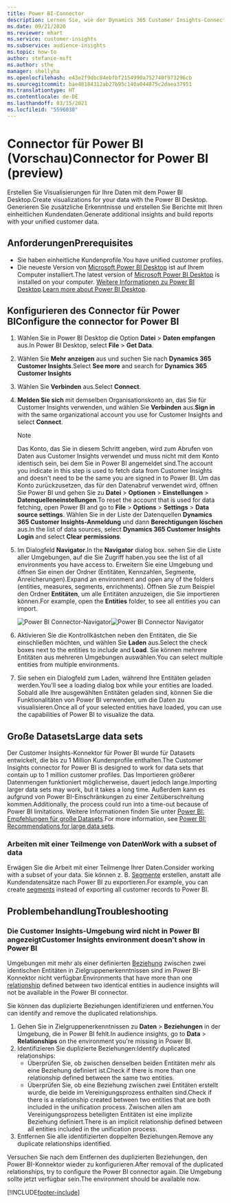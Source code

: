 ```yaml
---
title: Power BI-Connector
description: Lernen Sie, wie der Dynamics 365 Customer Insights-Connector in Power BI verwendet wird.
ms.date: 09/21/2020
ms.reviewer: mhart
ms.service: customer-insights
ms.subservice: audience-insights
ms.topic: how-to
author: stefanie-msft
ms.author: sthe
manager: shellyha
ms.openlocfilehash: e43e2f9dbc84ebfbf2154990a752740f973296cb
ms.sourcegitcommit: bae40184312ab27b95c140a044875c2daea37951
ms.translationtype: HT
ms.contentlocale: de-DE
ms.lasthandoff: 03/15/2021
ms.locfileid: "5596038"
---
```

# <a name="connector-for-power-bi-preview"></a><span data-ttu-id="857f8-103">Connector für Power BI (Vorschau)</span><span class="sxs-lookup"><span data-stu-id="857f8-103">Connector for Power BI (preview)</span></span>

<span data-ttu-id="857f8-104">Erstellen Sie Visualisierungen für Ihre Daten mit dem Power BI Desktop.</span><span class="sxs-lookup"><span data-stu-id="857f8-104">Create visualizations for your data with the Power BI Desktop.</span></span> <span data-ttu-id="857f8-105">Generieren Sie zusätzliche Erkenntnisse und erstellen Sie Berichte mit Ihren einheitlichen Kundendaten.</span><span class="sxs-lookup"><span data-stu-id="857f8-105">Generate additional insights and build reports with your unified customer data.</span></span>

## <a name="prerequisites"></a><span data-ttu-id="857f8-106">Anforderungen</span><span class="sxs-lookup"><span data-stu-id="857f8-106">Prerequisites</span></span>

- <span data-ttu-id="857f8-107">Sie haben einheitliche Kundenprofile.</span><span class="sxs-lookup"><span data-stu-id="857f8-107">You have unified customer profiles.</span></span>
- <span data-ttu-id="857f8-108">Die neueste Version von [Microsoft Power BI Desktop](https://powerbi.microsoft.com/desktop/) ist auf Ihrem Computer installiert.</span><span class="sxs-lookup"><span data-stu-id="857f8-108">The latest version of [Microsoft Power BI Desktop](https://powerbi.microsoft.com/desktop/) is installed on your computer.</span></span> <span data-ttu-id="857f8-109">[Weitere Informationen zu Power BI Desktop](/power-bi/desktop-what-is-desktop).</span><span class="sxs-lookup"><span data-stu-id="857f8-109">[Learn more about Power BI Desktop](/power-bi/desktop-what-is-desktop).</span></span>

## <a name="configure-the-connector-for-power-bi"></a><span data-ttu-id="857f8-110">Konfigurieren des Connector für Power BI</span><span class="sxs-lookup"><span data-stu-id="857f8-110">Configure the connector for Power BI</span></span>

1. <span data-ttu-id="857f8-111">Wählen Sie in Power BI Desktop die Option **Datei** > **Daten empfangen** aus.</span><span class="sxs-lookup"><span data-stu-id="857f8-111">In Power BI Desktop, select **File** > **Get Data**.</span></span>

1. <span data-ttu-id="857f8-112">Wählen Sie **Mehr anzeigen** aus und suchen Sie nach **Dynamics 365 Customer Insights**.</span><span class="sxs-lookup"><span data-stu-id="857f8-112">Select **See more** and search for **Dynamics 365 Customer Insights**</span></span>

1. <span data-ttu-id="857f8-113">Wählen Sie **Verbinden** aus.</span><span class="sxs-lookup"><span data-stu-id="857f8-113">Select **Connect**.</span></span>

1. <span data-ttu-id="857f8-114">**Melden Sie sich** mit demselben Organisationskonto an, das Sie für Customer Insights verwenden, und wählen Sie **Verbinden** aus.</span><span class="sxs-lookup"><span data-stu-id="857f8-114">**Sign in** with the same organizational account you use for Customer Insights and select **Connect**.</span></span>
   > [!NOTE]
   > <span data-ttu-id="857f8-115">Das Konto, das Sie in diesem Schritt angeben, wird zum Abrufen von Daten aus Customer Insights verwendet und muss nicht mit dem Konto identisch sein, bei dem Sie in Power BI angemeldet sind.</span><span class="sxs-lookup"><span data-stu-id="857f8-115">The account you indicate in this step is used to fetch data from Customer Insights and doesn't need to be the same you are signed in to Power BI.</span></span> <span data-ttu-id="857f8-116">Um das Konto zurückzusetzen, das für den Datenabruf verwendet wird, öffnen Sie Power BI und gehen Sie zu **Datei** > **Optionen** > **Einstellungen** > **Datenquelleneinstellungen**.</span><span class="sxs-lookup"><span data-stu-id="857f8-116">To reset the account that is used for data fetching, open Power BI and go to **File** > **Options** > **Settings** > **Data source settings**.</span></span> <span data-ttu-id="857f8-117">Wählen Sie in der Liste der Datenquellen **Dynamics 365 Customer Insights-Anmeldung** und dann **Berechtigungen löschen** aus.</span><span class="sxs-lookup"><span data-stu-id="857f8-117">In the list of data sources, select **Dynamics 365 Customer Insights Login** and select **Clear permissions**.</span></span>  

1. <span data-ttu-id="857f8-118">Im Dialogfeld **Navigator**.</span><span class="sxs-lookup"><span data-stu-id="857f8-118">In the **Navigator** dialog box.</span></span> <span data-ttu-id="857f8-119">sehen Sie die Liste aller Umgebungen, auf die Sie Zugriff haben.</span><span class="sxs-lookup"><span data-stu-id="857f8-119">you see the list of all environments you have access to.</span></span> <span data-ttu-id="857f8-120">Erweitern Sie eine Umgebung und öffnen Sie einen der Ordner (Entitäten, Kennzahlen, Segmente, Anreicherungen).</span><span class="sxs-lookup"><span data-stu-id="857f8-120">Expand an environment and open any of the folders (entities, measures, segments, enrichments).</span></span> <span data-ttu-id="857f8-121">Öffnen Sie zum Beispiel den Ordner **Entitäten**, um alle Entitäten anzuzeigen, die Sie importieren können.</span><span class="sxs-lookup"><span data-stu-id="857f8-121">For example, open the **Entities** folder, to see all entities you can import.</span></span>

   <span data-ttu-id="857f8-122">![Power BI Connector-Navigator](media/power-bi-navigator.png "Power BI Connector-Navigator")</span><span class="sxs-lookup"><span data-stu-id="857f8-122">![Power BI Connector Navigator](media/power-bi-navigator.png "Power BI Connector Navigator")</span></span>

1. <span data-ttu-id="857f8-123">Aktivieren Sie die Kontrollkästchen neben den Entitäten, die Sie einschließen möchten, und wählen Sie **Laden** aus.</span><span class="sxs-lookup"><span data-stu-id="857f8-123">Select the check boxes next to the entities to include and **Load**.</span></span> <span data-ttu-id="857f8-124">Sie können mehrere Entitäten aus mehreren Umgebungen auswählen.</span><span class="sxs-lookup"><span data-stu-id="857f8-124">You can select multiple entities from multiple environments.</span></span>

1. <span data-ttu-id="857f8-125">Sie sehen ein Dialogfeld zum Laden, während Ihre Entitäten geladen werden.</span><span class="sxs-lookup"><span data-stu-id="857f8-125">You'll see a loading dialog box while your entities are loaded.</span></span> <span data-ttu-id="857f8-126">Sobald alle Ihre ausgewählten Entitäten geladen sind, können Sie die Funktionalitäten von Power BI verwenden, um die Daten zu visualisieren.</span><span class="sxs-lookup"><span data-stu-id="857f8-126">Once all of your selected entities have loaded, you can use the capabilities of Power BI to visualize the data.</span></span>

## <a name="large-data-sets"></a><span data-ttu-id="857f8-127">Große Datasets</span><span class="sxs-lookup"><span data-stu-id="857f8-127">Large data sets</span></span>

<span data-ttu-id="857f8-128">Der Customer Insights-Konnektor für Power BI wurde für Datasets entwickelt, die bis zu 1 Million Kundenprofile enthalten.</span><span class="sxs-lookup"><span data-stu-id="857f8-128">The Customer Insights connector for Power BI is designed to work for data sets that contain up to 1 million customer profiles.</span></span> <span data-ttu-id="857f8-129">Das Importieren größerer Datenmengen funktioniert möglicherweise, dauert jedoch lange.</span><span class="sxs-lookup"><span data-stu-id="857f8-129">Importing larger data sets may work, but it takes a long time.</span></span> <span data-ttu-id="857f8-130">Außerdem kann es aufgrund von Power BI-Einschränkungen zu einer Zeitüberschreitung kommen.</span><span class="sxs-lookup"><span data-stu-id="857f8-130">Additionally, the process could run into a time-out because of Power BI limitations.</span></span> <span data-ttu-id="857f8-131">Weitere Informationen finden Sie unter [Power BI: Empfehlungen für große Datasets](/power-bi/admin/service-premium-what-is#large-datasets).</span><span class="sxs-lookup"><span data-stu-id="857f8-131">For more information, see [Power BI: Recommendations for large data sets](/power-bi/admin/service-premium-what-is#large-datasets).</span></span> 

### <a name="work-with-a-subset-of-data"></a><span data-ttu-id="857f8-132">Arbeiten mit einer Teilmenge von Daten</span><span class="sxs-lookup"><span data-stu-id="857f8-132">Work with a subset of data</span></span>

<span data-ttu-id="857f8-133">Erwägen Sie die Arbeit mit einer Teilmenge Ihrer Daten.</span><span class="sxs-lookup"><span data-stu-id="857f8-133">Consider working with a subset of your data.</span></span> <span data-ttu-id="857f8-134">Sie können z. B. [Segmente](segments.md) erstellen, anstatt alle Kundendatensätze nach Power BI zu exportieren.</span><span class="sxs-lookup"><span data-stu-id="857f8-134">For example, you can create [segments](segments.md) instead of exporting all customer records to Power BI.</span></span>

## <a name="troubleshooting"></a><span data-ttu-id="857f8-135">Problembehandlung</span><span class="sxs-lookup"><span data-stu-id="857f8-135">Troubleshooting</span></span>

### <a name="customer-insights-environment-doesnt-show-in-power-bi"></a><span data-ttu-id="857f8-136">Die Customer Insights-Umgebung wird nicht in Power BI angezeigt</span><span class="sxs-lookup"><span data-stu-id="857f8-136">Customer Insights environment doesn't show in Power BI</span></span>

<span data-ttu-id="857f8-137">Umgebungen mit mehr als einer definierten [Beziehung](relationships.md) zwischen zwei identischen Entitäten in Zielgruppenerkenntnissen sind im Power BI-Konnektor nicht verfügbar.</span><span class="sxs-lookup"><span data-stu-id="857f8-137">Environments that have more than one [relationship](relationships.md) defined between two identical entities in audience insights will not be available in the Power BI connector.</span></span>

<span data-ttu-id="857f8-138">Sie können das duplizierte Beziehungen identifizieren und entfernen.</span><span class="sxs-lookup"><span data-stu-id="857f8-138">You can identify and remove the duplicated relationships.</span></span>

1. <span data-ttu-id="857f8-139">Gehen Sie in Zielgruppenerkenntnissen zu **Daten** > **Beziehungen** in der Umgebung, die in Power BI fehlt.</span><span class="sxs-lookup"><span data-stu-id="857f8-139">In audience insights, go to **Data** > **Relationships** on the environment you're missing in Power BI.</span></span>
2. <span data-ttu-id="857f8-140">Identifizieren Sie duplizierte Beziehungen:</span><span class="sxs-lookup"><span data-stu-id="857f8-140">Identify duplicated relationships:</span></span>
   - <span data-ttu-id="857f8-141">Überprüfen Sie, ob zwischen denselben beiden Entitäten mehr als eine Beziehung definiert ist.</span><span class="sxs-lookup"><span data-stu-id="857f8-141">Check if there is more than one relationship defined between the same two entities.</span></span>
   - <span data-ttu-id="857f8-142">Überprüfen Sie, ob eine Beziehung zwischen zwei Entitäten erstellt wurde, die beide im Vereinigungsprozess enthalten sind.</span><span class="sxs-lookup"><span data-stu-id="857f8-142">Check if there is a relationship created between two entities that are both included in the unification process.</span></span> <span data-ttu-id="857f8-143">Zwischen allen am Vereinigungsprozess beteiligten Entitäten ist eine implizite Beziehung definiert.</span><span class="sxs-lookup"><span data-stu-id="857f8-143">There is an implicit relationship defined between all entities included in the unification process.</span></span>
3. <span data-ttu-id="857f8-144">Entfernen Sie alle identifizierten doppelten Beziehungen.</span><span class="sxs-lookup"><span data-stu-id="857f8-144">Remove any duplicate relationships identified.</span></span>

<span data-ttu-id="857f8-145">Versuchen Sie nach dem Entfernen des duplizierten Beziehungen, den Power BI-Konnektor wieder zu konfigurieren.</span><span class="sxs-lookup"><span data-stu-id="857f8-145">After removal of the duplicated relationships, try to configure the Power BI connector again.</span></span> <span data-ttu-id="857f8-146">Die Umgebung sollte jetzt verfügbar sein.</span><span class="sxs-lookup"><span data-stu-id="857f8-146">The environment should be available now.</span></span>

[!INCLUDE[footer-include](../includes/footer-banner.md)]